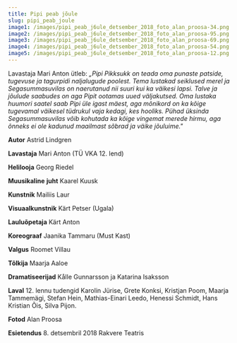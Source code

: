 ```yaml
---
title: Pipi peab jõule
slug: pipi_peab_joule
image1: /images/pipi_peab_j6ule_detsember_2018_foto_alan_proosa-34.png
image2: /images/pipi_peab_j6ule_detsember_2018_foto_alan_proosa-95.png
image3: /images/pipi_peab_j6ule_detsember_2018_foto_alan_proosa-69.png
image4: /images/pipi_peab_j6ule_detsember_2018_foto_alan_proosa-54.png
image5: /images/pipi_peab_j6ule_detsember_2018_foto_alan_proosa-12.png
---
```

Lavastaja Mari Anton ütleb: _„Pipi Pikksukk on teada oma punaste patside, tugevuse ja tagurpidi naljalugude poolest. Tema lustakad seiklused merel ja Segasummasuvilas on naerutanud nii suuri kui ka väikesi lapsi. Talve ja jõulude saabudes on aga Pipit ootamas uued väljakutsed. Oma lustaka huumori saatel saab Pipi üle igast mäest, aga mõnikord on ka kõige tugevamal väikesel tüdrukul vaja kedagi, kes hooliks. Pühad üksinda Segasummasuvilas võib kohutada ka kõige vingemat merede hirmu, aga õnneks ei ole kadunud maailmast sõbrad ja väike jõuluime."_

**Autor** Astrid Lindgren

**Lavastaja** Mari Anton (TÜ VKA 12. lend) 

**Helilooja** Georg Riedel 

**Muusikaline** **juht** Kaarel Kuusk 

**Kunstnik** Mailiis Laur 

**Visuaalkunstnik** Kärt Petser (Ugala) 

**Lauluõpetaja** Kärt Anton 

**Koreograaf** Jaanika Tammaru (Must Kast) 

**Valgus** Roomet Villau 

**Tõlkija** Maarja Aaloe 

**Dramatiseerijad** Kålle Gunnarsson ja Katarina Isaksson 

**Laval** 12. lennu tudengid Karolin Jürise, Grete Konksi, Kristjan Poom, Maarja Tammemägi, Stefan Hein, Mathias-Einari Leedo, Henessi Schmidt, Hans Kristian Õis, Silva Pijon.

**Fotod** Alan Proosa

**Esietendus** 8. detsembril 2018 Rakvere Teatris
